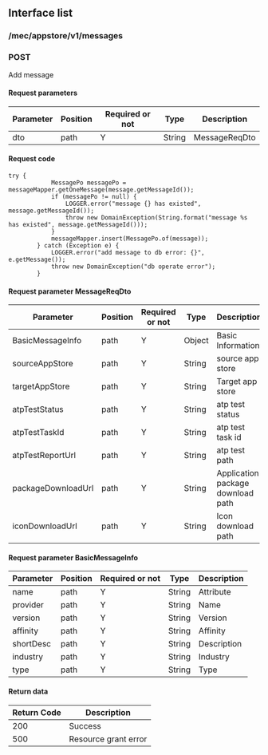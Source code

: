 ## Interface list

### /mec/appstore/v1/messages
### POST
Add message
#### Request parameters
|Parameter |Position | Required or not | Type |Description|
|-----|-----|----|------|-----|
|dto | path |Y| String | MessageReqDto |

#### Request code

    try {
                MessagePo messagePo = messageMapper.getOneMessage(message.getMessageId());
                if (messagePo != null) {
                    LOGGER.error("message {} has existed", message.getMessageId());
                    throw new DomainException(String.format("message %s has existed", message.getMessageId()));
                }
                messageMapper.insert(MessagePo.of(message));
            } catch (Exception e) {
                LOGGER.error("add message to db error: {}", e.getMessage());
                throw new DomainException("db operate error");
            }


#### Request parameter MessageReqDto
|Parameter |Position | Required or not | Type |Description|
|-----|-----|----|------|-----|
|BasicMessageInfo | path |Y| Object | Basic Information |
|sourceAppStore | path |Y| String | source app store |
|targetAppStore | path |Y| String | Target app store |
|atpTestStatus | path |Y| String | atp test status |
|atpTestTaskId | path |Y| String | atp test task id |
|atpTestReportUrl | path |Y| String | atp test path |
|packageDownloadUrl | path |Y| String | Application package download path |
|iconDownloadUrl | path |Y| String | Icon download path |

#### Request parameter BasicMessageInfo
|Parameter |Position | Required or not | Type |Description|
|-----|-----|----|------|-----|
|name | path |Y| String | Attribute |
|provider | path |Y| String | Name |
|version | path |Y| String | Version |
|affinity | path |Y| String | Affinity |
|shortDesc | path |Y| String | Description |
|industry | path |Y| String | Industry |
|type | path |Y| String | Type |

#### Return data
|Return Code |Description|
|-----|-----|
|200 | Success |
|500 | Resource grant error |